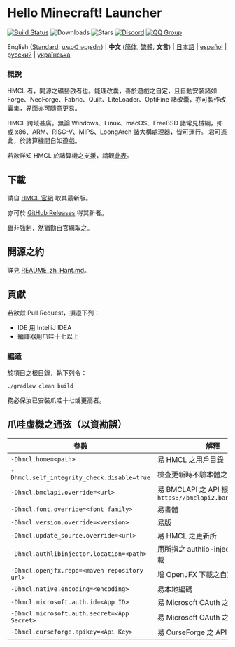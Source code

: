 # Hello Minecraft! Launcher

<!-- #BEGIN COPY -->
<!-- #PROPERTY NAME=BADGES -->
[![Build Status](https://ci.huangyuhui.net/job/HMCL/badge/icon?.svg)](https://ci.huangyuhui.net/job/HMCL)
![Downloads](https://img.shields.io/github/downloads/HMCL-dev/HMCL/total?style=flat)
![Stars](https://img.shields.io/github/stars/HMCL-dev/HMCL?style=flat)
[![Discord](https://img.shields.io/discord/995291757799538688.svg?label=&logo=discord&logoColor=ffffff&color=7389D8&labelColor=6A7EC2)](https://discord.gg/jVvC7HfM6U)
[![QQ Group](https://img.shields.io/badge/QQ-HMCL-bright?label=&logo=qq&logoColor=ffffff&color=1EBAFC&labelColor=1DB0EF&logoSize=auto)](https://docs.hmcl.net/groups.html)
<!-- #END COPY -->

<!-- #BEGIN LANGUAGE_SWITCHER -->
English ([Standard](README.md), [uʍoᗡ ǝpᴉsd∩](README_en_Qabs.md)) | **中文** ([简体](README_zh.md), [繁體](README_zh_Hant.md), **文言**) | [日本語](README_ja.md) | [español](README_es.md) | [русский](README_ru.md) | [українська](README_uk.md)
<!-- #END LANGUAGE_SWITCHER -->

### 概說

HMCL 者，開源之礦藝啟者也。能理改囊，善於遊戲之自定，且自動安裝諸如 Forge、NeoForge、Fabric、Quilt、LiteLoader、OptiFine 諸改囊，亦可製作改囊集，界面亦可隨意更易。

HMCL 跨域甚廣。無論 Windows、Linux、macOS、FreeBSD 諸常見械綱，抑或 x86、ARM、RISC-V、MIPS、LoongArch 諸大構處理器，皆可運行。
君可憑此，於諸算機間自如遊戲。

若欲詳知 HMCL 於諸算機之支援，請觀[此表](PLATFORM_zh_Hant.md)。

## 下載

請自 [HMCL 官網](https://hmcl.huangyuhui.net/download) 取其最新版。

亦可於 [GitHub Releases](https://github.com/HMCL-dev/HMCL/releases) 得其新者。

雖非強制，然猶勸自官網取之。

## 開源之約

詳見 [README_zh_Hant.md](README_zh_Hant.md#開源協議)。

## 貢獻

若欲獻 Pull Request，須遵下列：

* IDE 用 IntelliJ IDEA
* 編譯器用爪哇十七以上

### 編造

於項目之根目錄，執下列令：

```bash
./gradlew clean build
```

務必保汝已安裝爪哇十七或更高者。

## 爪哇虛機之通弦（以資勘誤）

| 參數                                           | 解釋                                                      |
|----------------------------------------------|---------------------------------------------------------|
| `-Dhmcl.home=<path>`                         | 易 HMCL 之用戶目錄                                            |
| `-Dhmcl.self_integrity_check.disable=true`   | 檢查更新時不驗本體之全                                             |
| `-Dhmcl.bmclapi.override=<url>`              | 易 BMCLAPI 之 API 根，預設為 `https://bmclapi2.bangbang93.com` |
| `-Dhmcl.font.override=<font family>`         | 易書體                                                     |
| `-Dhmcl.version.override=<version>`          | 易版                                                      |
| `-Dhmcl.update_source.override=<url>`        | 易 HMCL 之更新所                                             |
| `-Dhmcl.authlibinjector.location=<path>`     | 用所指之 authlib-injector，毋需下載                              |
| `-Dhmcl.openjfx.repo=<maven repository url>` | 增 OpenJFX 下載之自定 Maven 庫                                 |
| `-Dhmcl.native.encoding=<encoding>`          | 易本地編碼                                                   |
| `-Dhmcl.microsoft.auth.id=<App ID>`          | 易 Microsoft OAuth 之 App ID                              |
| `-Dhmcl.microsoft.auth.secret=<App Secret>`  | 易 Microsoft OAuth 之金鑰                                   |
| `-Dhmcl.curseforge.apikey=<Api Key>`         | 易 CurseForge 之 API 金鑰                                   |
